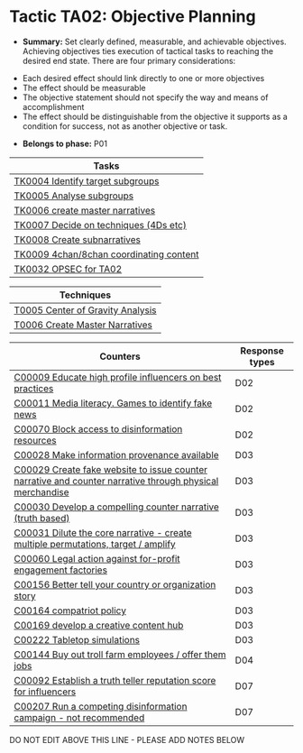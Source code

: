 # Tactic TA02: Objective Planning

* **Summary:** Set clearly defined, measurable, and achievable objectives. Achieving objectives ties execution of tactical tasks to reaching the desired end state. There are four primary considerations:
- Each desired effect should link directly to one or more objectives
- The effect should be measurable
- The objective statement should not specify the way and means of accomplishment
- The effect should be distinguishable from the objective it supports as a condition for success, not as another objective or task.

* **Belongs to phase:** P01



| Tasks |
| ----- |
| [TK0004 Identify target subgroups](../tasks/TK0004.md) |
| [TK0005 Analyse subgroups](../tasks/TK0005.md) |
| [TK0006 create master narratives](../tasks/TK0006.md) |
| [TK0007 Decide on techniques (4Ds etc)](../tasks/TK0007.md) |
| [TK0008 Create subnarratives](../tasks/TK0008.md) |
| [TK0009 4chan/8chan coordinating content](../tasks/TK0009.md) |
| [TK0032 OPSEC for TA02](../tasks/TK0032.md) |



| Techniques |
| ---------- |
| [T0005 Center of Gravity Analysis](../techniques/T0005.md) |
| [T0006 Create Master Narratives](../techniques/T0006.md) |



| Counters | Response types |
| -------- | -------------- |
| [C00009 Educate high profile influencers on best practices](../counters/C00009.md) | D02 |
| [C00011 Media literacy. Games to identify fake news](../counters/C00011.md) | D02 |
| [C00070 Block access to disinformation resources](../counters/C00070.md) | D02 |
| [C00028 Make information provenance available](../counters/C00028.md) | D03 |
| [C00029 Create fake website to issue counter narrative and counter narrative through physical merchandise](../counters/C00029.md) | D03 |
| [C00030 Develop a compelling counter narrative (truth based)](../counters/C00030.md) | D03 |
| [C00031 Dilute the core narrative - create multiple permutations, target / amplify](../counters/C00031.md) | D03 |
| [C00060 Legal action against for-profit engagement factories](../counters/C00060.md) | D03 |
| [C00156 Better tell your country or organization story](../counters/C00156.md) | D03 |
| [C00164 compatriot policy](../counters/C00164.md) | D03 |
| [C00169 develop a creative content hub](../counters/C00169.md) | D03 |
| [C00222 Tabletop simulations](../counters/C00222.md) | D03 |
| [C00144 Buy out troll farm employees / offer them jobs](../counters/C00144.md) | D04 |
| [C00092 Establish a truth teller reputation score for influencers](../counters/C00092.md) | D07 |
| [C00207 Run a competing disinformation campaign - not recommended](../counters/C00207.md) | D07 |


DO NOT EDIT ABOVE THIS LINE - PLEASE ADD NOTES BELOW